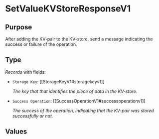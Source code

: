 # SetValueKVStoreResponseV1

## Purpose

<!-- --8<-- [start:purpose] -->
After adding the KV-pair to the KV-store, send a message indicating the success or failure of the operation.

<!-- --8<-- [end:purpose] -->

## Type

<!-- --8<-- [start:type] -->
<div class="type">

*Records* with fields:
- `Storage Key`: [[StorageKeyV1#storagekeyv1]]

  *The key that that identifies the piece of data in the KV-store.*

- `Success Operation`: [[SuccessOperationV1#successoperationv1]]

  *The success of the operation, indicating that the KV-pair was stored successfully or not.*

</div>
<!-- --8<-- [end:type] -->

## Values

